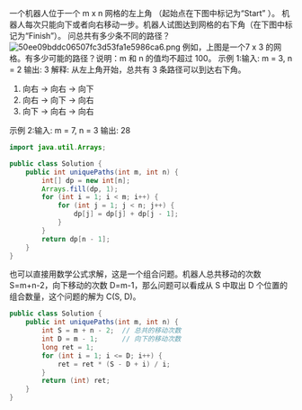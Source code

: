 一个机器人位于一个 m x n 网格的左上角 （起始点在下图中标记为“Start” ）。
机器人每次只能向下或者向右移动一步。机器人试图达到网格的右下角（在下图中标记为“Finish”）。
问总共有多少条不同的路径？
![50ee09bddc06507fc3d53fa1e5986ca6.png](evernotecid://113C0B43-B030-456A-9E07-400447648BD8/appyinxiangcom/19492832/ENNote/p8261?hash=50ee09bddc06507fc3d53fa1e5986ca6)
例如，上图是一个7 x 3 的网格。有多少可能的路径？说明：m 和 n 的值均不超过 100。
示例 1:输入: m = 3, n = 2
输出: 3
解释:
从左上角开始，总共有 3 条路径可以到达右下角。
1. 向右 -&gt; 向右 -&gt; 向下
2. 向右 -&gt; 向下 -&gt; 向右
3. 向下 -&gt; 向右 -&gt; 向右

示例 2:输入: m = 7, n = 3
输出: 28

```java
import java.util.Arrays;

public class Solution {
    public int uniquePaths(int m, int n) {
        int[] dp = new int[n];
        Arrays.fill(dp, 1);
        for (int i = 1; i < m; i++) {
            for (int j = 1; j < n; j++) {
                dp[j] = dp[j] + dp[j - 1];
            }
        }
        return dp[n - 1];
    }
}
```

也可以直接用数学公式求解，这是一个组合问题。机器人总共移动的次数 S=m+n-2，向下移动的次数 D=m-1，那么问题可以看成从 S 中取出 D 个位置的组合数量，这个问题的解为 C(S, D)。

```java
public class Solution {
    public int uniquePaths(int m, int n) {
        int S = m + n - 2;  // 总共的移动次数
        int D = m - 1;      // 向下的移动次数
        long ret = 1;
        for (int i = 1; i <= D; i++) {
            ret = ret * (S - D + i) / i;
        }
        return (int) ret;
    }
}
```